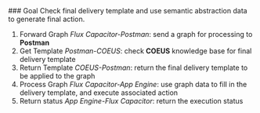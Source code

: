 <div class="panel" markdown="1">
### Goal
Check final delivery template and use semantic abstraction data to generate final action.
</div>

1. Forward Graph *Flux Capacitor-Postman*: send a graph for processing to **Postman**
2. Get Template *Postman-COEUS*: check **COEUS** knowledge base for final delivery template
3. Return Template *COEUS-Postman*: return the final delivery template to be applied to the graph
4. Process Graph *Flux Capacitor-App Engine*: use graph data to fill in the delivery template, and execute associated action
5. Return status *App Engine-Flux Capacitor*: return the execution status